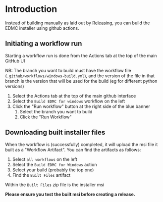 # Introduction

Instead of building manually as laid out by [Releasing](https://github.com/EDCD/EDMarketConnector/blob/main/docs/Releasing.md), you can build the EDMC installer using github actions.

## Initiating a workflow run

Starting a workflow run is done from the Actions tab at the top of the main GitHub UI

NB: The branch you want to build must have the workflow file (`.github/workflows/windows-build.yml`), and the version of the file in that branch is the version that will be used for the build (eg for different python versions)

1. Select the Actions tab at the top of the main github interface
2. Select the `Build EDMC for windows` workflow on the left
3. Click the "Run workflow" button at the right side of the blue banner
   1. Select the branch you want to build
   2. Click the "Run Workflow"

## Downloading built installer files

When the workflow is (successfully) completed, it will upload the msi file it built as a "Workflow Artifact". You can find the artifacts as follows:

1. Select `all workflows` on the left
2. Select the `Build EDMC for Windows` action
3. Select your build (probably the top one)
4. Find the `Built Files` artifact

Within the `Built Files` zip file is the installer msi

**Please ensure you test the built msi before creating a release.**
